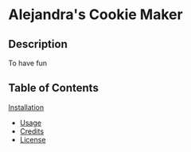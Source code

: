 # Alejandra's Cookie Maker

## Description

To have fun

## Table of Contents

[Installation](#installation)
- [Usage](#usage)
- [Credits](#credits)
- [License](#license)